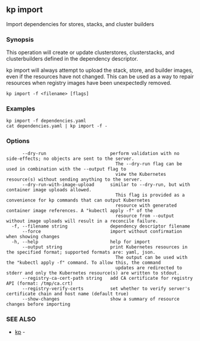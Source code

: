 ## kp import

Import dependencies for stores, stacks, and cluster builders

### Synopsis

This operation will create or update clusterstores, clusterstacks, and clusterbuilders defined in the dependency descriptor.

kp import will always attempt to upload the stack, store, and builder images, even if the resources have not changed.
This can be used as a way to repair resources when registry images have been unexpectedly removed.

```
kp import -f <filename> [flags]
```

### Examples

```
kp import -f dependencies.yaml
cat dependencies.yaml | kp import -f -
```

### Options

```
      --dry-run                        perform validation with no side-effects; no objects are sent to the server.
                                         The --dry-run flag can be used in combination with the --output flag to
                                         view the Kubernetes resource(s) without sending anything to the server.
      --dry-run-with-image-upload      similar to --dry-run, but with container image uploads allowed.
                                         This flag is provided as a convenience for kp commands that can output Kubernetes
                                         resource with generated container image references. A "kubectl apply -f" of the
                                         resource from --output without image uploads will result in a reconcile failure.
  -f, --filename string                dependency descriptor filename
      --force                          import without confirmation when showing changes
  -h, --help                           help for import
      --output string                  print Kubernetes resources in the specified format; supported formats are: yaml, json.
                                         The output can be used with the "kubectl apply -f" command. To allow this, the command
                                         updates are redirected to stderr and only the Kubernetes resource(s) are written to stdout.
      --registry-ca-cert-path string   add CA certificate for registry API (format: /tmp/ca.crt)
      --registry-verify-certs          set whether to verify server's certificate chain and host name (default true)
      --show-changes                   show a summary of resource changes before importing
```

### SEE ALSO

* [kp](kp.md)	 - 

